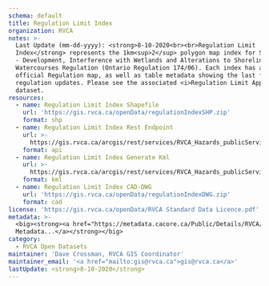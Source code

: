 ```yaml
---
schema: default
title: Regulation Limit Index
organization: RVCA
notes: >-
  Last Update (mm-dd-yyyy): <strong>8-10-2020<br><br>Regulation Limit
  Index</strong> represents the 1km<sup>2</sup> polygon map index for Section 28
  - Development, Interference with Wetlands and Alterations to Shorelines and
  Watercourses Regulation (Ontario Regulation 174/06). Each index has an
  official Regulation map, as well as table metadata showing the last five
  regulation updates. Please see the associated <i>Regulation Limit Approved</i>
  dataset.
resources:
  - name: Regulation Limit Index Shapefile
    url: 'https://gis.rvca.ca/openData/regulationIndexSHP.zip'
    format: shp
  - name: Regulation Limit Index Rest Endpoint
    url: >-
      https://gis.rvca.ca/arcgis/rest/services/RVCA_Hazards_publicService/MapServer/0
    format: api
  - name: Regulation Limit Index Generate Kml
    url: >-
      https://gis.rvca.ca/arcgis/rest/services/RVCA_Hazards_publicService/MapServer/generateKml
    format: kml
  - name: Regulation Limit Index CAD-DWG
    url: 'https://gis.rvca.ca/openData/regulationIndexDWG.zip'
    format: cad
license: 'https://gis.rvca.ca/openData/RVCA Standard Data Licence.pdf'
metadata: >-
  <big><strong><a href="https://metadata.cacore.ca/Public/Details/RVCA/id=854">View    
  Metadata...</a></strong></big>
category:
  - RVCA Open Datasets
maintainer: 'Dave Crossman, RVCA GIS Coordinator'
maintainer_email: '<a href="mailto:gis@rvca.ca">gis@rvca.ca</a>'
lastUpdate: <strong>8-10-2020</strong>
---
```

